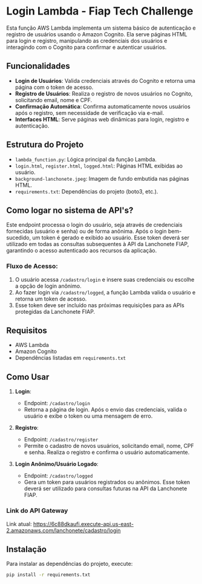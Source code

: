 # Login Lambda - Fiap Tech Challenge

Esta função AWS Lambda implementa um sistema básico de autenticação e registro de usuários usando o Amazon Cognito. Ela serve páginas HTML para login e registro, manipulando as credenciais dos usuários e interagindo com o Cognito para confirmar e autenticar usuários.

## Funcionalidades

- **Login de Usuários**: Valida credenciais através do Cognito e retorna uma página com o token de acesso.
- **Registro de Usuários**: Realiza o registro de novos usuários no Cognito, solicitando email, nome e CPF.
- **Confirmação Automática**: Confirma automaticamente novos usuários após o registro, sem necessidade de verificação via e-mail.
- **Interfaces HTML**: Serve páginas web dinâmicas para login, registro e autenticação.

## Estrutura do Projeto

- `lambda_function.py`: Lógica principal da função Lambda.
- `login.html`, `register.html`, `logged.html`: Páginas HTML exibidas ao usuário.
- `background-lanchonete.jpeg`: Imagem de fundo embutida nas páginas HTML.
- `requirements.txt`: Dependências do projeto (boto3, etc.).

## Como logar no sistema de API's?

Este endpoint processa o login do usuário, seja através de credenciais fornecidas (usuário e senha) ou de forma anônima. Após o login bem-sucedido, um token é gerado e exibido ao usuário. Esse token deverá ser utilizado em todas as consultas subsequentes à API da Lanchonete FIAP, garantindo o acesso autenticado aos recursos da aplicação.

### Fluxo de Acesso:

1. O usuário acessa `/cadastro/login` e insere suas credenciais ou escolhe a opção de login anônimo.
2. Ao fazer login via `/cadastro/logged`, a função Lambda valida o usuário e retorna um token de acesso.
3. Esse token deve ser incluído nas próximas requisições para as APIs protegidas da Lanchonete FIAP.

## Requisitos

- AWS Lambda
- Amazon Cognito
- Dependências listadas em `requirements.txt`

## Como Usar

1. **Login**:
   - Endpoint: `/cadastro/login`
   - Retorna a página de login. Após o envio das credenciais, valida o usuário e exibe o token ou uma mensagem de erro.

2. **Registro**:
   - Endpoint: `/cadastro/register`
   - Permite o cadastro de novos usuários, solicitando email, nome, CPF e senha. Realiza o registro e confirma o usuário automaticamente.

3. **Login Anônimo/Usuário Logado**:
   - Endpoint: `/cadastro/logged`
   - Gera um token para usuários registrados ou anônimos. Esse token deverá ser utilizado para consultas futuras na API da Lanchonete FIAP.

### Link do API Gateway

Link atual: https://6c88dkaufi.execute-api.us-east-2.amazonaws.com/lanchonete/cadastro/login

## Instalação

Para instalar as dependências do projeto, execute:

```bash
pip install -r requirements.txt

